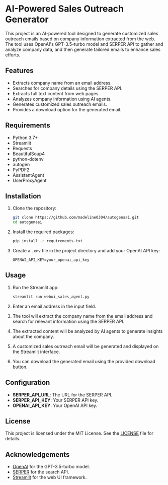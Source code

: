 # AI-Powered Sales Outreach Generator

This project is an AI-powered tool designed to generate customized sales outreach emails based on company information extracted from the web. The tool uses OpenAI's GPT-3.5-turbo model and SERPER API to gather and analyze company data, and then generate tailored emails to enhance sales efforts.

## Features

- Extracts company name from an email address.
- Searches for company details using the SERPER API.
- Extracts full text content from web pages.
- Analyzes company information using AI agents.
- Generates customized sales outreach emails.
- Provides a download option for the generated email.

## Requirements

- Python 3.7+
- Streamlit
- Requests
- BeautifulSoup4
- python-dotenv
- autogen
- PyPDF2
- AssistantAgent
- UserProxyAgent

## Installation

1. Clone the repository:

   ```sh
   git clone https://github.com/madeline0304/autogenaai.git
   cd autogenaai
   ```
2. Install the required packages:

   ```sh
   pip install -r requirements.txt
   ```
3. Create a `.env` file in the project directory and add your OpenAI API key:

   ```env
   OPENAI_API_KEY=your_openai_api_key
   ```

## Usage

1. Run the Streamlit app:

   ```sh
   streamlit run webui_sales_agent.py
   ```
2. Enter an email address in the input field.
3. The tool will extract the company name from the email address and search for relevant information using the SERPER API.
4. The extracted content will be analyzed by AI agents to generate insights about the company.
5. A customized sales outreach email will be generated and displayed on the Streamlit interface.
6. You can download the generated email using the provided download button.

## Configuration

- **SERPER_API_URL**: The URL for the SERPER API.
- **SERPER_API_KEY**: Your SERPER API key.
- **OPENAI_API_KEY**: Your OpenAI API key.

## License

This project is licensed under the MIT License. See the [LICENSE](LICENSE) file for details.

## Acknowledgements

- [OpenAI](https://openai.com) for the GPT-3.5-turbo model.
- [SERPER](https://serper.dev) for the search API.
- [Streamlit](https://streamlit.io) for the web UI framework.

